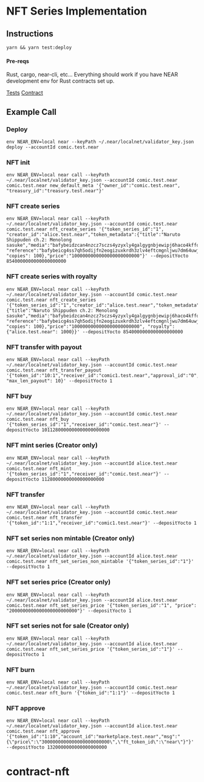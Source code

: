 # NFT Series Implementation

## Instructions

`yarn && yarn test:deploy`

#### Pre-reqs

Rust, cargo, near-cli, etc...
Everything should work if you have NEAR development env for Rust contracts set up.

[Tests](test/api.test.js)
[Contract](contract/src/lib.rs)

## Example Call

### Deploy
```
env NEAR_ENV=local near --keyPath ~/.near/localnet/validator_key.json deploy --accountId comic.test.near
```

### NFT init
```
env NEAR_ENV=local near call --keyPath ~/.near/localnet/validator_key.json --accountId comic.test.near comic.test.near new_default_meta '{"owner_id":"comic.test.near", "treasury_id":"treasury.test.near"}'
```

### NFT create series
```
env NEAR_ENV=local near call --keyPath ~/.near/localnet/validator_key.json --accountId comic.test.near comic.test.near nft_create_series '{"token_series_id":"1", "creator_id":"alice.test.near","token_metadata":{"title":"Naruto Shippuden ch.2: Menolong sasuke","media":"bafybeidzcan4nzcz7sczs4yzyxly4galgygnbjewipj6haco4kffoqpkiy", "reference":"bafybeicg4ss7qh5odijfn2eogizuxkrdh3zlv4eftcmgnljwu7dm64uwji", "copies": 100},"price":"1000000000000000000000000"}' --depositYocto 8540000000000000000000
```

### NFT create series with royalty
```
env NEAR_ENV=local near call --keyPath ~/.near/localnet/validator_key.json --accountId comic.test.near comic.test.near nft_create_series '{"token_series_id":"1","creator_id":"alice.test.near","token_metadata":{"title":"Naruto Shippuden ch.2: Menolong sasuke","media":"bafybeidzcan4nzcz7sczs4yzyxly4galgygnbjewipj6haco4kffoqpkiy", "reference":"bafybeicg4ss7qh5odijfn2eogizuxkrdh3zlv4eftcmgnljwu7dm64uwji", "copies": 100},"price":"1000000000000000000000000", "royalty":{"alice.test.near": 1000}}' --depositYocto 8540000000000000000000
```

### NFT transfer with payout
```
env NEAR_ENV=local near call --keyPath ~/.near/localnet/validator_key.json --accountId comic.test.near comic.test.near nft_transfer_payout '{"token_id":"10:1","receiver_id":"comic1.test.near","approval_id":"0","balance":"1000000000000000000000000", "max_len_payout": 10}' --depositYocto 1
```


### NFT buy
```
env NEAR_ENV=local near call --keyPath ~/.near/localnet/validator_key.json --accountId comic.test.near comic.test.near nft_buy '{"token_series_id":"1","receiver_id":"comic.test.near"}' --depositYocto 1011280000000000000000000
```

### NFT mint series (Creator only)
```
env NEAR_ENV=local near call --keyPath ~/.near/localnet/validator_key.json --accountId alice.test.near comic.test.near nft_mint '{"token_series_id":"1","receiver_id":"comic.test.near"}' --depositYocto 11280000000000000000000
```

### NFT transfer
```
env NEAR_ENV=local near call --keyPath ~/.near/localnet/validator_key.json --accountId comic.test.near comic.test.near nft_transfer '{"token_id":"1:1","receiver_id":"comic1.test.near"}' --depositYocto 1
```

### NFT set series non mintable (Creator only)
```
env NEAR_ENV=local near call --keyPath ~/.near/localnet/validator_key.json --accountId alice.test.near comic.test.near nft_set_series_non_mintable '{"token_series_id":"1"}' --depositYocto 1
```

### NFT set series price (Creator only)
```
env NEAR_ENV=local near call --keyPath ~/.near/localnet/validator_key.json --accountId alice.test.near comic.test.near nft_set_series_price '{"token_series_id":"1", "price": "2000000000000000000000000"}' --depositYocto 1
```

### NFT set series not for sale (Creator only)
```
env NEAR_ENV=local near call --keyPath ~/.near/localnet/validator_key.json --accountId alice.test.near comic.test.near nft_set_series_price '{"token_series_id":"1"}' --depositYocto 1
```

### NFT burn
```
env NEAR_ENV=local near call --keyPath ~/.near/localnet/validator_key.json --accountId comic.test.near comic.test.near nft_burn '{"token_id":"1:1"}' --depositYocto 1
```

### NFT approve
```
env NEAR_ENV=local near call --keyPath ~/.near/localnet/validator_key.json --accountId alice.test.near comic.test.near nft_approve '{"token_id":"1:10","account_id":"marketplace.test.near","msg":"{\"price\":\"3000000000000000000000000\",\"ft_token_id\":\"near\"}"}' --depositYocto 1320000000000000000000
```
# contract-nft
